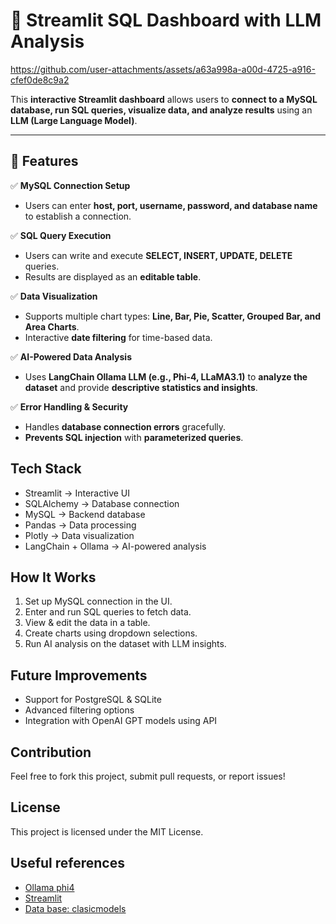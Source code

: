 # 🚀 Streamlit SQL Dashboard with LLM Analysis  


https://github.com/user-attachments/assets/a63a998a-a00d-4725-a916-cfef0de8c9a2

This **interactive Streamlit dashboard** allows users to **connect to a MySQL database, run SQL queries, visualize data, and analyze results** using an **LLM (Large Language Model)**.  

---

## **📌 Features**
✅ **MySQL Connection Setup**  
- Users can enter **host, port, username, password, and database name** to establish a connection.  

✅ **SQL Query Execution**  
- Users can write and execute **SELECT, INSERT, UPDATE, DELETE** queries.  
- Results are displayed as an **editable table**.  

✅ **Data Visualization**  
- Supports multiple chart types: **Line, Bar, Pie, Scatter, Grouped Bar, and Area Charts**.  
- Interactive **date filtering** for time-based data.  

✅ **AI-Powered Data Analysis**  
- Uses **LangChain Ollama LLM (e.g., Phi-4, LLaMA3.1)** to **analyze the dataset** and provide **descriptive statistics and insights**.  

✅ **Error Handling & Security**  
- Handles **database connection errors** gracefully.  
- **Prevents SQL injection** with **parameterized queries**.  


## **Tech Stack**
+ Streamlit → Interactive UI
+ SQLAlchemy → Database connection
+ MySQL → Backend database
+ Pandas → Data processing
+ Plotly → Data visualization
+ LangChain + Ollama → AI-powered analysis

## **How It Works**
1. Set up MySQL connection in the UI.
2. Enter and run SQL queries to fetch data.
3. View & edit the data in a table.
4. Create charts using dropdown selections.
5. Run AI analysis on the dataset with LLM insights.

## **Future Improvements**
- Support for PostgreSQL & SQLite
- Advanced filtering options
- Integration with OpenAI GPT models using API

## Contribution
Feel free to fork this project, submit pull requests, or report issues!

## License
This project is licensed under the MIT License.

## Useful references
- [Ollama phi4](https://ollama.com/library/phi4)
- [Streamlit](https://streamlit.io)
- [Data base: clasicmodels](https://www.mysqltutorial.org/getting-started-with-mysql/mysql-sample-database/)


